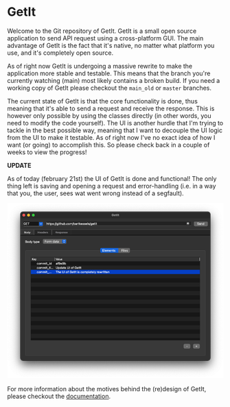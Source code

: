 # GetIt

Welcome to the Git repository of GetIt. GetIt is a small open source application to send API
request using a cross-platform GUI. The main advantage of GetIt is the fact that it's native, no
matter what platform you use, and it's completely open source.

As of right now GetIt is undergoing a massive rewrite to make the application more stable and
testable. This means that the branch you're currently watching (main) most likely contains a
broken build. If you need a working copy of GetIt please checkout the `main_old` or `master`
branches.

The current state of GetIt is that the core functionality is done, thus meaning that it's able
to send a request and receive the response. This is however only possible by using the classes
directly (in other words, you need to modify the code yourself). The UI is another hurdle that
I'm trying to tackle in the best possible way, meaning that I want to decouple the UI logic from
the UI to make it testable. As of right now I've no exact idea of how I want (or going) to
accomplish this. So please check back in a couple of weeks to view the progress!

__UPDATE__

As of today (february 21st) the UI of GetIt is done and functional! The only thing left
is saving and opening a request and error-handling (i.e. in a way that you, the user, sees
wat went wrong instead of a segfault).

![Main screen of GetIt](resources/images/getit.png)

For more information about the motives behind the (re)design of GetIt, please checkout the [documentation](docs/design.md).